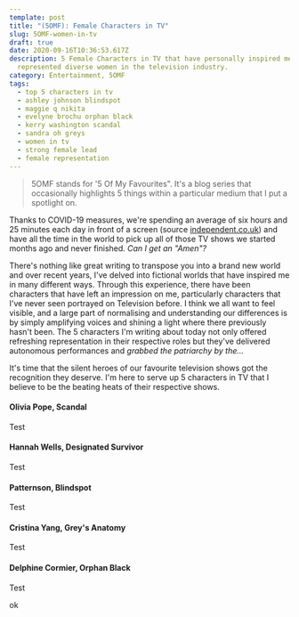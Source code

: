 ```yaml
---
template: post
title: "(5OMF): Female Characters in TV"
slug: 5OMF-women-in-tv
draft: true
date: 2020-09-16T10:36:53.617Z
description: 5 Female Characters in TV that have personally inspired me and
  represented diverse women in the television industry.
category: Entertainment, 5OMF
tags:
  - top 5 characters in tv
  - ashley johnson blindspot
  - maggie q nikita
  - evelyne brochu orphan black
  - kerry washington scandal
  - sandra oh greys
  - women in tv
  - strong female lead
  - female representation
---
```

> 5OMF stands for '5 Of My Favourites". It's a blog series that occasionally highlights 5 things within a particular medium that I put a spotlight on.

Thanks to COVID-19 measures, we're spending an average of six hours and 25 minutes each day in front of a screen (source [independent.co.uk](independent.co.uk)) and have all the time in the world to pick up all of those TV shows we started months ago and never finished. *Can I get an "Amen"?*

There's nothing like great writing to transpose you into a brand new world and over recent years, I've delved into fictional worlds that have inspired me in many different ways. Through this experience, there have been characters that have left an impression on me, particularly characters that I've never seen portrayed on Television before. I think we all want to feel visible, and a large part of normalising and understanding our differences is by simply amplifying voices and shining a light where there previously hasn't been. The 5 characters I'm writing about today not only offered refreshing representation in their respective roles but they've delivered autonomous performances and *grabbed the patriarchy by the...*

It's time that the silent heroes of our favourite television shows got the recognition they deserve. I'm here to serve up 5 characters in TV that I believe to be the beating heats of their respective shows.

#### Olivia Pope, Scandal

Test

#### Hannah Wells, Designated Survivor

Test

#### Patternson, Blindspot

Test

#### Cristina Yang, Grey's Anatomy

Test

#### Delphine Cormier, Orphan Black

Test

ok